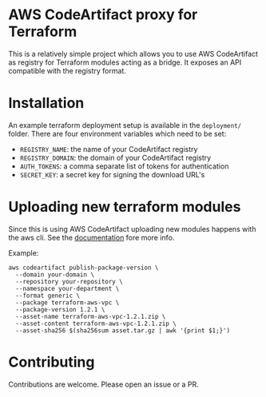 # AWS CodeArtifact proxy for Terraform
This is a relatively simple project which allows you to use AWS CodeArtifact as
registry for Terraform modules acting as a bridge. It exposes an API compatible
with the registry format.


# Installation
An example terraform deployment setup is available in the `deployment/` folder.
There are four environment variables which need to be set:
  - `REGISTRY_NAME`: the name of your CodeArtifact registry
  - `REGISTRY_DOMAIN`: the domain of your CodeArtifact registry
  - `AUTH_TOKENS`: a comma separate list of tokens for authentication
  - `SECRET_KEY`: a secret key for signing the download URL's

# Uploading new terraform modules
Since this is using AWS CodeArtifact uploading new modules happens with the aws
cli. See the [documentation](https://docs.aws.amazon.com/codeartifact/latest/ug/publishing-using-generic-packages.html)
fore more info.

Example:
```
aws codeartifact publish-package-version \
  --domain your-domain \
  --repository your-repository \
  --namespace your-department \
  --format generic \
  --package terraform-aws-vpc \
  --package-version 1.2.1 \
  --asset-name terraform-aws-vpc-1.2.1.zip \
  --asset-content terraform-aws-vpc-1.2.1.zip \
  --asset-sha256 $(sha256sum asset.tar.gz | awk '{print $1;}')
```

# Contributing
Contributions are welcome. Please open an issue or a PR.
